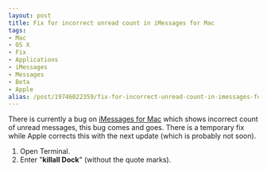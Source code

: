 ```yaml
---
layout: post
title: Fix for incorrect unread count in iMessages for Mac
tags:
- Mac
- OS X
- Fix
- Applications
- iMessages
- Messages
- Beta
- Apple
alias: /post/19746022359/fix-for-incorrect-unread-count-in-imessages-for-mac
---
```

There is currently a bug on [iMessages for Mac](http://www.apple.com/macosx/mountain-lion/messages-beta/) which shows incorrect count of unread messages, this bug comes and goes. There is a temporary fix while Apple corrects this with the next update (which is probably not soon).

  1. Open Terminal.
  2. Enter "**killall Dock**" (without the quote marks).